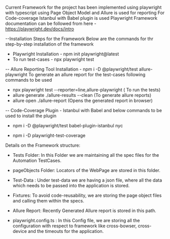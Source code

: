 Current Framework for the project has been implemented using playwright with typescript using Page Object Model and Allure is used for reporting 
For Code-coverage Istanbul with Babel plugin is used
Playwright Framework documentation can be followed from here - https://playwright.dev/docs/intro

--Installation Steps for the Framework
Below are the commands for thr step-by-step installation of the framework
- Playwright Installation -   npm init playwright@latest
- To run test-cases - npx playwright test

-- Allure Reporting Tool Installation - npm i -D @playwright/test allure-playwright
To generate an allure report for the test-cases following commands to be used
- npx playwright test --reporter=line,allure-playwright ( To run the tests)
- allure generate ./allure-results --clean (To generate allure reports)
- allure open ./allure-report (Opens the generated report in browser)

-- Code-Coverage Plugin - Istanbul with Babel and below commands to be used to install the plugin

- npm i -D @playwright/test babel-plugin-istanbul nyc

- npm i -D playwright-test-coverage

Details on the Framework structure:

- Tests Folder: In this Folder we are maintaining all the spec files for the Automation TestCases.

- pageObjects Folder: Locators of the WebPage are stored in this folder.

- Test-Data : Under test-data we are having a json file, where all the data which needs to be passed into the application is stored.

- Fixtures: To avoid code-reusability, we are storing the page object files and calling them within the specs.

-  Allure Report: Recently Generated Allure report is stored in this path.

-  playwright.config.ts : In this Config file, we are storing all the configuration with respect to framework like cross-bowser, cross-device and the timeouts for the application.

